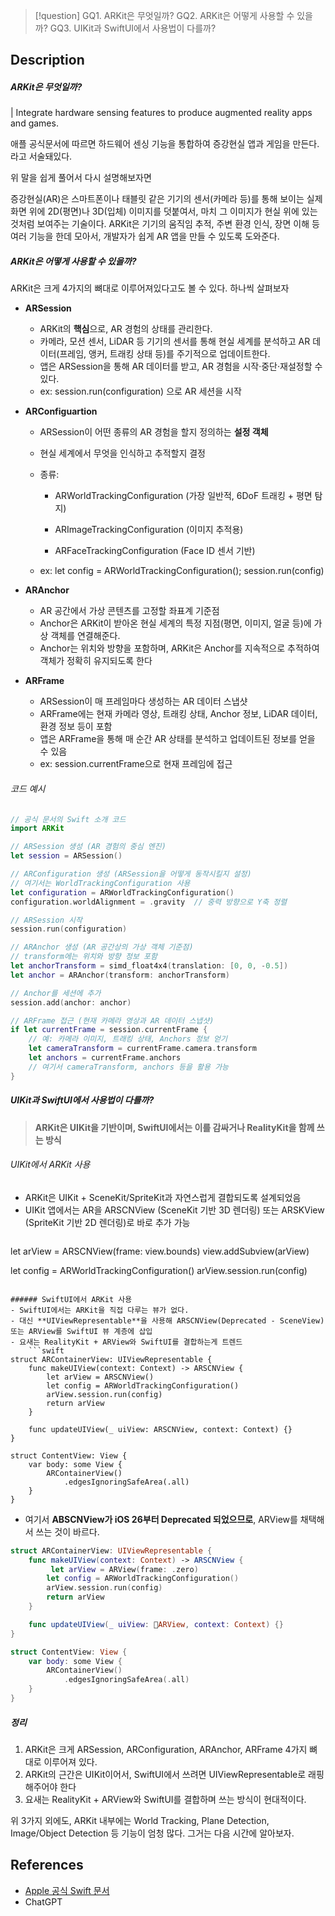 
> [!question]
> GQ1. ARKit은 무엇일까?
> GQ2. ARKit은 어떻게 사용할 수 있을까?
> GQ3. UIKit과 SwiftUI에서 사용법이 다를까?


## Description

##### ARKit은 무엇일까?
| Integrate hardware sensing features to produce augmented reality apps and games.

애플 공식문서에 따르면 하드웨어 센싱 기능을 통합하여 증강현실 앱과 게임을 만든다.라고 서술돼있다.

위 말을 쉽게 풀어서 다시 설명해보자면

증강현실(AR)은 스마트폰이나 태블릿 같은 기기의 센서(카메라 등)를 통해 보이는 실제 화면 위에 2D(평면)나 3D(입체) 이미지를 덧붙여서, 마치 그 이미지가 현실 위에 있는 것처럼 보여주는 기술이다.
ARKit은 기기의 움직임 추적, 주변 환경 인식, 장면 이해 등 여러 기능을 한데 모아서, 개발자가 쉽게 AR 앱을 만들 수 있도록 도와준다.

##### ARKit은 어떻게 사용할 수 있을까?
ARKit은 크게 4가지의 뼈대로 이루어져있다고도 볼 수 있다. 하나씩 살펴보자
- **ARSession**
	- ARKit의 **핵심**으로, AR 경험의 상태를 관리한다.
	- 카메라, 모션 센서, LiDAR 등 기기의 센서를 통해 현실 세계를 분석하고 AR 데이터(프레임, 앵커, 트래킹 상태 등)를 주기적으로 업데이트한다.
	- 앱은 ARSession을 통해 AR 데이터를 받고, AR 경험을 시작·중단·재설정할 수 있다.
	- ex: session.run(configuration) 으로 AR 세션을 시작

- **ARConfiguartion**
	- ARSession이 어떤 종류의 AR 경험을 할지 정의하는 **설정 객체**
	-  현실 세계에서 무엇을 인식하고 추적할지 결정
    
	- 종류:
	    - ARWorldTrackingConfiguration (가장 일반적, 6DoF 트래킹 + 평면 탐지)
        
	    -  ARImageTrackingConfiguration (이미지 추적용)
        
	    - ARFaceTrackingConfiguration (Face ID 센서 기반)
    
	- ex: let config = ARWorldTrackingConfiguration(); session.run(config)

- **ARAnchor**
	- AR 공간에서 가상 콘텐츠를 고정할 좌표계 기준점
	- Anchor은 ARKit이 받아온 현실 세계의 특정 지점(평면, 이미지, 얼굴 등)에 가상 객체를 연결해준다.
	- Anchor는 위치와 방향을 포함하며, ARKit은 Anchor를 지속적으로 추적하여 객체가 정확히 유지되도록 한다

- **ARFrame**
	- ARSession이 매 프레임마다 생성하는 AR 데이터 스냅샷
	- ARFrame에는 현재 카메라 영상, 트래킹 상태, Anchor 정보, LiDAR 데이터, 환경 정보 등이 포함
	- 앱은 ARFrame을 통해 매 순간 AR 상태를 분석하고 업데이트된 정보를 얻을 수 있음
	- ex: session.currentFrame으로 현재 프레임에 접근

###### 코드 예시
```swift
// 공식 문서의 Swift 소개 코드
import ARKit

// ARSession 생성 (AR 경험의 중심 엔진)
let session = ARSession()

// ARConfiguration 생성 (ARSession을 어떻게 동작시킬지 설정)
// 여기서는 WorldTrackingConfiguration 사용
let configuration = ARWorldTrackingConfiguration()
configuration.worldAlignment = .gravity  // 중력 방향으로 Y축 정렬

// ARSession 시작
session.run(configuration)

// ARAnchor 생성 (AR 공간상의 가상 객체 기준점)
// transform에는 위치와 방향 정보 포함
let anchorTransform = simd_float4x4(translation: [0, 0, -0.5]) 
let anchor = ARAnchor(transform: anchorTransform)

// Anchor를 세션에 추가
session.add(anchor: anchor)

// ARFrame 접근 (현재 카메라 영상과 AR 데이터 스냅샷)
if let currentFrame = session.currentFrame {
    // 예: 카메라 이미지, 트래킹 상태, Anchors 정보 얻기
    let cameraTransform = currentFrame.camera.transform
    let anchors = currentFrame.anchors
    // 여기서 cameraTransform, anchors 등을 활용 가능
}

```


##### UIKit과 SwiftUI에서 사용법이 다를까?
 > **ARKit은 UIKit을 기반이며, SwiftUI에서는 이를 감싸거나 RealityKit을 함께 쓰는 방식**
###### UIKit에서 ARKit 사용
- ARKit은 UIKit + SceneKit/SpriteKit과 자연스럽게 결합되도록 설계되었음
- UIKit 앱에서는 AR을 ARSCNView (SceneKit 기반 3D 렌더링) 또는 ARSKView (SpriteKit 기반 2D 렌더링)로 바로 추가 가능
	```swift
let arView = ARSCNView(frame: view.bounds)
view.addSubview(arView)

let config = ARWorldTrackingConfiguration()
arView.session.run(config)

```

###### SwiftUI에서 ARKit 사용
- SwiftUI에서는 ARKit을 직접 다루는 뷰가 없다.
- 대신 **UIViewRepresentable**을 사용해 ARSCNView(Deprecated - SceneView) 또는 ARView를 SwiftUI 뷰 계층에 삽입
- 요새는 RealityKit + ARView와 SwiftUI를 결합하는게 트렌드
	```swift
struct ARContainerView: UIViewRepresentable {
    func makeUIView(context: Context) -> ARSCNView {
        let arView = ARSCNView()
        let config = ARWorldTrackingConfiguration()
        arView.session.run(config)
        return arView
    }

    func updateUIView(_ uiView: ARSCNView, context: Context) {}
}

struct ContentView: View {
    var body: some View {
        ARContainerView()
            .edgesIgnoringSafeArea(.all)
    }
}
```
- 여기서 **ABSCNView가 iOS 26부터 Deprecated 되었으므로**, ARView를 채택해서 쓰는 것이 바르다.
```swift
struct ARContainerView: UIViewRepresentable {
    func makeUIView(context: Context) -> ARSCNView {
         let arView = ARView(frame: .zero)
        let config = ARWorldTrackingConfiguration()
        arView.session.run(config)
        return arView
    }

    func updateUIView(_ uiView: ARView, context: Context) {}
}

struct ContentView: View {
    var body: some View {
        ARContainerView()
            .edgesIgnoringSafeArea(.all)
    }
}
```

##### 정리
1. ARKit은 크게 ARSession, ARConfiguration, ARAnchor, ARFrame 4가지 뼈대로 이루어져 있다.
2. ARKit의 근간은 UIKit이어서, SwiftUI에서 쓰려면 UIViewRepresentable로 래핑해주어야 한다
3. 요새는 RealityKit + ARView와 SwiftUI를 결합하며 쓰는 방식이 현대적이다.

위 3가지 외에도, ARKit 내부에는 World Tracking, Plane Detection, Image/Object Detection 등 기능이 엄청 많다. 그거는 다음 시간에 알아보자.

## References

- [Apple 공식 Swift 문서](https://developer.apple.com/documentation/swift)
- ChatGPT
